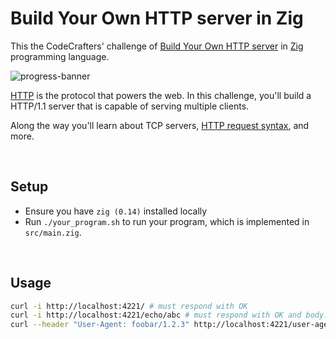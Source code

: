 # Build Your Own HTTP server in Zig

This the CodeCrafters' challenge of [Build Your Own HTTP server](https://app.codecrafters.io/courses/http-server/overview) in [Zig](https://ziglang.org/) programming language.

![progress-banner](https://backend.codecrafters.io/progress/http-server/28494212-4c3e-44cf-9cff-c613ef267821)

[HTTP](https://en.wikipedia.org/wiki/Hypertext_Transfer_Protocol) is the
protocol that powers the web. In this challenge, you'll build a HTTP/1.1 server
that is capable of serving multiple clients.

Along the way you'll learn about TCP servers,
[HTTP request syntax](https://www.w3.org/Protocols/rfc2616/rfc2616-sec5.html),
and more.

<br/>

## Setup

-   Ensure you have `zig (0.14)` installed locally
-   Run `./your_program.sh` to run your program, which is implemented in
    `src/main.zig`.

<br/>

## Usage

```bash
curl -i http://localhost:4221/ # must respond with OK
curl -i http://localhost:4221/echo/abc # must respond with OK and body: abc
curl --header "User-Agent: foobar/1.2.3" http://localhost:4221/user-agent # must respond with OK and body: foobar/1.2.3
```
